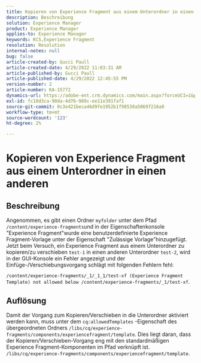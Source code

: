 ```yaml
---
title: Kopieren von Experience Fragment aus einem Unterordner in einen anderen
description: Beschreibung
solution: Experience Manager
product: Experience Manager
applies-to: Experience Manager
keywords: KCS,Experience Fragment
resolution: Resolution
internal-notes: null
bug: false
article-created-by: Gucci Paull
article-created-date: 4/29/2022 11:03:31 AM
article-published-by: Gucci Paull
article-published-date: 4/29/2022 12:45:55 PM
version-number: 2
article-number: KA-15772
dynamics-url: https://adobe-ent.crm.dynamics.com/main.aspx?forceUCI=1&pagetype=entityrecord&etn=knowledgearticle&id=f3db54fe-abc7-ec11-a7b6-0022480a10ee
exl-id: fc10d3ca-90da-4d76-989c-ee11e391faf1
source-git-commit: 0c3e421beca46d9fe1952b1f98538a50697216a0
workflow-type: tm+mt
source-wordcount: '123'
ht-degree: 2%

---
```


# Kopieren von Experience Fragment aus einem Unterordner in einen anderen

## Beschreibung



Angenommen, es gibt einen Ordner `myfolder` unter dem Pfad `/content/experience-fragments`und in der Eigenschaftenkonsole &quot;Experience Fragment&quot;wurde eine benutzerdefinierte Experience Fragment-Vorlage unter der Eigenschaft &quot;Zulässige Vorlage&quot;hinzugefügt. Jetzt beim Versuch, ein Experience Fragment aus einem Unterordner zu kopieren/zu verschieben `test-1` in einen anderen Unterordner `test-2`, wird in der GUI-Konsole ein Fehler angezeigt und der Einfüge-/Verschiebungsvorgang schlägt mit folgenden Fehlern fehl:

`/content/experience-fragments/_1/_1_1/test-xf (Experience Fragment Template) not allowed below /content/experience-fragments/_1/test-xf`.



## Auflösung



Damit der Vorgang zum Kopieren/Verschieben in die Unterordner aktiviert werden kann, muss unter dem `cq:allowedTemplates` -Eigenschaft des übergeordneten Ordners
`/libs/cq/experience-fragments/components/experiencefragment/template`. Dies liegt daran, dass der Kopieren/Verschieben-Vorgang eng mit den standardmäßigen Experience Fragment-Komponenten im Pfad verknüpft ist. `/libs/cq/experience-fragments/components/experiencefragment/template`.
